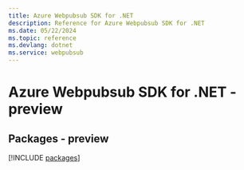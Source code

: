 ```yaml
---
title: Azure Webpubsub SDK for .NET
description: Reference for Azure Webpubsub SDK for .NET
ms.date: 05/22/2024
ms.topic: reference
ms.devlang: dotnet
ms.service: webpubsub
---
```

# Azure Webpubsub SDK for .NET - preview
## Packages - preview
[!INCLUDE [packages](webpubsub-index.md)]